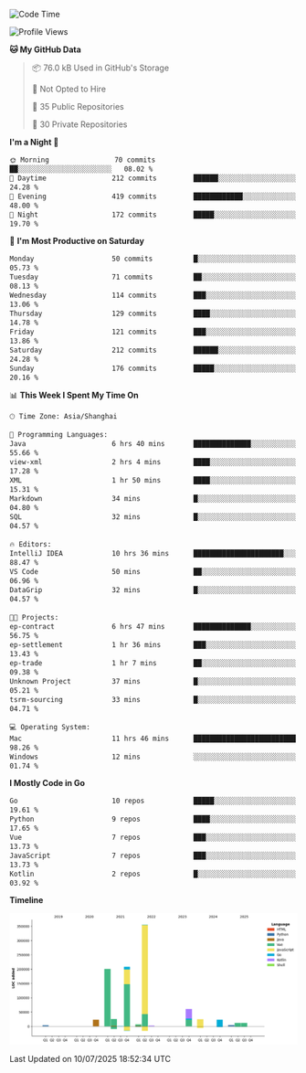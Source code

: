 <!--START_SECTION:waka-->
![Code Time](http://img.shields.io/badge/Code%20Time-4%2C266%20hrs%2024%20mins-blue)

![Profile Views](http://img.shields.io/badge/Profile%20Views-0-blue)

**🐱 My GitHub Data** 

> 📦 76.0 kB Used in GitHub's Storage 
 > 
> 🚫 Not Opted to Hire
 > 
> 📜 35 Public Repositories 
 > 
> 🔑 30 Private Repositories 
 > 
**I'm a Night 🦉** 

```text
🌞 Morning                70 commits          ██░░░░░░░░░░░░░░░░░░░░░░░   08.02 % 
🌆 Daytime                212 commits         ██████░░░░░░░░░░░░░░░░░░░   24.28 % 
🌃 Evening                419 commits         ████████████░░░░░░░░░░░░░   48.00 % 
🌙 Night                  172 commits         █████░░░░░░░░░░░░░░░░░░░░   19.70 % 
```
📅 **I'm Most Productive on Saturday** 

```text
Monday                   50 commits          █░░░░░░░░░░░░░░░░░░░░░░░░   05.73 % 
Tuesday                  71 commits          ██░░░░░░░░░░░░░░░░░░░░░░░   08.13 % 
Wednesday                114 commits         ███░░░░░░░░░░░░░░░░░░░░░░   13.06 % 
Thursday                 129 commits         ████░░░░░░░░░░░░░░░░░░░░░   14.78 % 
Friday                   121 commits         ███░░░░░░░░░░░░░░░░░░░░░░   13.86 % 
Saturday                 212 commits         ██████░░░░░░░░░░░░░░░░░░░   24.28 % 
Sunday                   176 commits         █████░░░░░░░░░░░░░░░░░░░░   20.16 % 
```


📊 **This Week I Spent My Time On** 

```text
🕑︎ Time Zone: Asia/Shanghai

💬 Programming Languages: 
Java                     6 hrs 40 mins       ██████████████░░░░░░░░░░░   55.66 % 
view-xml                 2 hrs 4 mins        ████░░░░░░░░░░░░░░░░░░░░░   17.28 % 
XML                      1 hr 50 mins        ████░░░░░░░░░░░░░░░░░░░░░   15.31 % 
Markdown                 34 mins             █░░░░░░░░░░░░░░░░░░░░░░░░   04.80 % 
SQL                      32 mins             █░░░░░░░░░░░░░░░░░░░░░░░░   04.57 % 

🔥 Editors: 
IntelliJ IDEA            10 hrs 36 mins      ██████████████████████░░░   88.47 % 
VS Code                  50 mins             ██░░░░░░░░░░░░░░░░░░░░░░░   06.96 % 
DataGrip                 32 mins             █░░░░░░░░░░░░░░░░░░░░░░░░   04.57 % 

🐱‍💻 Projects: 
ep-contract              6 hrs 47 mins       ██████████████░░░░░░░░░░░   56.75 % 
ep-settlement            1 hr 36 mins        ███░░░░░░░░░░░░░░░░░░░░░░   13.43 % 
ep-trade                 1 hr 7 mins         ██░░░░░░░░░░░░░░░░░░░░░░░   09.38 % 
Unknown Project          37 mins             █░░░░░░░░░░░░░░░░░░░░░░░░   05.21 % 
tsrm-sourcing            33 mins             █░░░░░░░░░░░░░░░░░░░░░░░░   04.71 % 

💻 Operating System: 
Mac                      11 hrs 46 mins      █████████████████████████   98.26 % 
Windows                  12 mins             ░░░░░░░░░░░░░░░░░░░░░░░░░   01.74 % 
```

**I Mostly Code in Go** 

```text
Go                       10 repos            █████░░░░░░░░░░░░░░░░░░░░   19.61 % 
Python                   9 repos             ████░░░░░░░░░░░░░░░░░░░░░   17.65 % 
Vue                      7 repos             ███░░░░░░░░░░░░░░░░░░░░░░   13.73 % 
JavaScript               7 repos             ███░░░░░░░░░░░░░░░░░░░░░░   13.73 % 
Kotlin                   2 repos             █░░░░░░░░░░░░░░░░░░░░░░░░   03.92 % 
```



**Timeline**

![Lines of Code chart](https://raw.githubusercontent.com/youtiaoguagua/youtiaoguagua/master/assets/bar_graph.png)


 Last Updated on 10/07/2025 18:52:34 UTC
<!--END_SECTION:waka-->